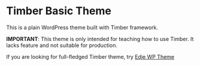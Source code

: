 # Timber Basic Theme

This is a plain WordPress theme built with Timber framework.


**IMPORTANT**: This theme is only intended for teaching how to use Timber. It lacks feature and not suitable for production.

If you are looking for full-fledged Timber theme, try [Edje WP Theme](https://github.com/hrsetyono/edje-wp-theme)

